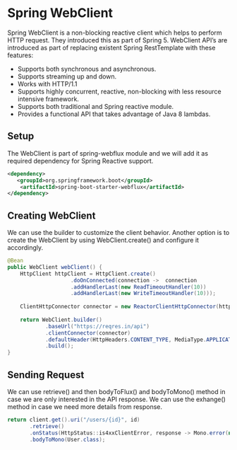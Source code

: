 # Spring WebClient

Spring WebClient is a non-blocking reactive client which helps to perform HTTP request. They introduced this as part of Spring 5. WebClient API’s are introduced as part of replacing existent Spring RestTemplate 
with these features:

- Supports both synchronous and asynchronous.
- Supports streaming up and down.
- Works with HTTP/1.1
- Supports highly concurrent, reactive, non-blocking with less resource intensive framework.
- Supports both traditional and Spring reactive module.
- Provides a functional API that takes advantage of Java 8 lambdas.

## Setup

The WebClient is part of spring-webflux module and we will add it as required dependency for Spring Reactive support.

```xml
<dependency>
   <groupId>org.springframework.boot</groupId>
    <artifactId>spring-boot-starter-webflux</artifactId>
</dependency>
```

## Creating WebClient

We can use the builder to customize the client behavior. Another option is to create the WebClient by using WebClient.create() and configure it accordingly.

```java
@Bean
public WebClient webClient() {
    HttpClient httpClient = HttpClient.create()
                    .doOnConnected(connection ->  connection
                    .addHandlerLast(new ReadTimeoutHandler(10))
                    .addHandlerLast(new WriteTimeoutHandler(10)));
    
    ClientHttpConnector connector = new ReactorClientHttpConnector(httpClient);
    
    return WebClient.builder()
            .baseUrl("https://reqres.in/api")
            .clientConnector(connector)
            .defaultHeader(HttpHeaders.CONTENT_TYPE, MediaType.APPLICATION_JSON_VALUE)
            .build();
}
```

## Sending Request

We can use retrieve() and then bodyToFlux() and bodyToMono() method in case we are only interested in the API response. 
We can use the exhange() method in case we need more details from response.

```java
return client.get().uri("/users/{id}", id)
       .retrieve()
       .onStatus(HttpStatus::is4xxClientError, response -> Mono.error(new EntityNotFoundException(id)))
       .bodyToMono(User.class);
```